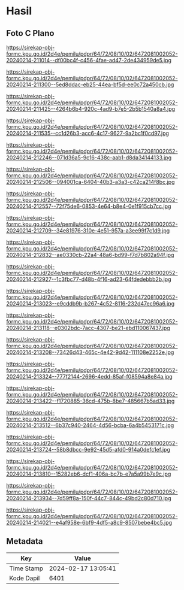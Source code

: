 # Hasil

## Foto C Plano

https://sirekap-obj-formc.kpu.go.id/2d4e/pemilu/pdpr/64/72/08/10/02/6472081002052-20240214-211014--df00bc4f-c456-4fae-ad47-2de434959de5.jpg

https://sirekap-obj-formc.kpu.go.id/2d4e/pemilu/pdpr/64/72/08/10/02/6472081002052-20240214-211300--5ed8ddac-eb25-44ea-bf5d-ee0c72a450cb.jpg

https://sirekap-obj-formc.kpu.go.id/2d4e/pemilu/pdpr/64/72/08/10/02/6472081002052-20240214-211425--4264b6b4-920c-4ad9-b7e5-2b5b1540a8a4.jpg

https://sirekap-obj-formc.kpu.go.id/2d4e/pemilu/pdpr/64/72/08/10/02/6472081002052-20240214-211535--cc1d26b3-acc6-4c17-9627-9a2bc1f0cd97.jpg

https://sirekap-obj-formc.kpu.go.id/2d4e/pemilu/pdpr/64/72/08/10/02/6472081002052-20240214-212246--071d36a5-9c16-438c-aab1-d8da34144133.jpg

https://sirekap-obj-formc.kpu.go.id/2d4e/pemilu/pdpr/64/72/08/10/02/6472081002052-20240214-212506--094001ca-6404-40b3-a3a3-c42ca214f8bc.jpg

https://sirekap-obj-formc.kpu.go.id/2d4e/pemilu/pdpr/64/72/08/10/02/6472081002052-20240214-212557--72f75de6-0853-4e64-b8e4-0e1f915cb7cc.jpg

https://sirekap-obj-formc.kpu.go.id/2d4e/pemilu/pdpr/64/72/08/10/02/6472081002052-20240214-212709--34e81976-310e-4e51-957a-a3ee99f7c1d9.jpg

https://sirekap-obj-formc.kpu.go.id/2d4e/pemilu/pdpr/64/72/08/10/02/6472081002052-20240214-212832--ae0330cb-22a4-48a6-bd99-f7d7b802a94f.jpg

https://sirekap-obj-formc.kpu.go.id/2d4e/pemilu/pdpr/64/72/08/10/02/6472081002052-20240214-212927--1c3fbc77-d48b-4f16-ad23-64fdedebbb2b.jpg

https://sirekap-obj-formc.kpu.go.id/2d4e/pemilu/pdpr/64/72/08/10/02/6472081002052-20240214-213023--e9cddb9b-b267-4c52-8116-232d47ec96a6.jpg

https://sirekap-obj-formc.kpu.go.id/2d4e/pemilu/pdpr/64/72/08/10/02/6472081002052-20240214-213118--e0302bdc-7acc-4307-be21-ebd110067437.jpg

https://sirekap-obj-formc.kpu.go.id/2d4e/pemilu/pdpr/64/72/08/10/02/6472081002052-20240214-213208--73426d43-465c-4e42-9d42-111108e2252e.jpg

https://sirekap-obj-formc.kpu.go.id/2d4e/pemilu/pdpr/64/72/08/10/02/6472081002052-20240214-213324--777f2144-2696-4edd-85af-f08594a8e84a.jpg

https://sirekap-obj-formc.kpu.go.id/2d4e/pemilu/pdpr/64/72/08/10/02/6472081002052-20240214-213422--f1720885-36cd-475b-8be7-485667b5ad33.jpg

https://sirekap-obj-formc.kpu.go.id/2d4e/pemilu/pdpr/64/72/08/10/02/6472081002052-20240214-213512--6b37c940-2464-4d56-bcba-6a4b5453171c.jpg

https://sirekap-obj-formc.kpu.go.id/2d4e/pemilu/pdpr/64/72/08/10/02/6472081002052-20240214-213724--58b8dbcc-9e92-45d5-afd0-914a0defc1ef.jpg

https://sirekap-obj-formc.kpu.go.id/2d4e/pemilu/pdpr/64/72/08/10/02/6472081002052-20240214-213810--15282eb6-dcf1-406a-bc7b-e7a5a99b7e9c.jpg

https://sirekap-obj-formc.kpu.go.id/2d4e/pemilu/pdpr/64/72/08/10/02/6472081002052-20240214-213934--7d59ff8a-150f-44c7-844c-49bd2c80d710.jpg

https://sirekap-obj-formc.kpu.go.id/2d4e/pemilu/pdpr/64/72/08/10/02/6472081002052-20240214-214021--e4af958e-6bf9-4df5-a8c9-8507bebe4bc5.jpg


## Metadata

| Key        | Value               |
| ---------- | ------------------- |
| Time Stamp | 2024-02-17 13:05:41 |
| Kode Dapil | 6401                |



